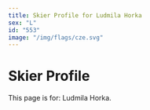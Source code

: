 ```yaml
---
title: Skier Profile for Ludmila Horka
sex: "L"
id: "553"
image: "/img/flags/cze.svg" 
---
```


# Skier Profile

This page is for: Ludmila Horka.
    